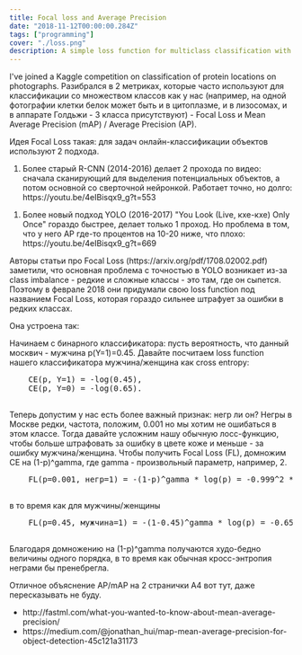 ```yaml
---
title: Focal loss and Average Precision
date: "2018-11-12T00:00:00.284Z"
tags: ["programming"]
cover: "./loss.png"
description: A simple loss function for multiclass classification with multiple classes that beautifully deals with class imbalance
---
```


<!-- https://cdn-images-1.medium.com/max/640/1*VPwNdzLC4gzQtI8De6P5HA.png -->
<div>
  <p>
    I've joined a Kaggle competition on classification of protein locations on photographs.
    Разибрался в 2 метриках, которые часто используют для классификации со множеством классов как у нас (например, на одной фотографии клетки белок может быть и в цитоплазме, и в лизосомах, и в аппарате Голдьжи - 3 класса присутствуют) - Focal Loss и Mean Average Precision (mAP) / Average Precision (AP).
  </p>
  <p>
    Идея Focal Loss такая: для задач онлайн-классификации объектов используют 2 подхода.
  </p>
  <ol>
    <li>Более старый R-CNN (2014-2016) делает 2 прохода по видео: сначала сканирующий для выделения потенциальных объектов, а потом основной со сверточной нейронкой. Работает точно, но долго: https://youtu.be/4eIBisqx9_g?t=553</li>
  </ol>
  <ol>
    <li>Более новый подход YOLO (2016-2017) "You Look (Live, кхе-кхе) Only Once" гораздо быстрее, делает только 1 проход. Но проблема в том, что у него AP где-то процентов на 10-20 ниже, что плохо: https://youtu.be/4eIBisqx9_g?t=669</li>
  </ol>
  <p>
    Авторы статьи про Focal Loss (https://arxiv.org/pdf/1708.02002.pdf) заметили, что основная проблема с точностью в YOLO возникает из-за class imbalance - редкие и сложные классы - это там, где он сыпется. Поэтому в феврале 2018 они придумали свою loss function под названием Focal Loss, которая гораздо сильнее штрафует за ошибки в редких классах.
  </p>
  <p>
    Она устроена так:
  </p>
  <p>
    Начинаем с бинарного классификатора: пусть вероятность, что данный москвич - мужчина p(Y=1)=0.45. Давайте посчитаем loss function нашего классификатора мужчина/женщина как cross entropy:
  </p>
  <pre>
    CE(p, Y=1) = -log(0.45),
    CE(p, Y=0) = -log(0.65).
  </pre>
  <p>
    Теперь допустим у нас есть более важный признак: негр ли он? Негры в Москве редки, частота, положим, 0.001 но мы хотим не ошибаться в этом классе. Тогда давайте усложним нашу обычную лосс-функцию, чтобы больше штрафовать за ошибку в цвете коже и меньше - за ошибку мужчина/женщина. Чтобы получить Focal Loss (FL), домножим CE на (1-p)^gamma, где gamma - произвольный параметр, например, 2.
  </p>
  <pre>
    FL(p=0.001, негр=1) = -(1-p)^gamma * log(p) = -0.999^2 * log(0.001) = (-1) *(-7)
  </pre>
  <p>
    в то время как для мужчины/женщины
  </p>
  <pre>
    FL(p=0.45, мужчина=1) = -(1-0.45)^gamma * log(p) = -0.65^2 * log(0.45) = (-0.62) * (-0.8)
  </pre>
  <p>
    Благодаря домножению на (1-p)^gamma получаются худо-бедно величины одного порядка, в то время как обычная кросс-энтропия неграми бы пренебрегла.
  </p>
  <p>
    Отличное объяснение AP/mAP на 2 странички A4 вот тут, даже пересказывать не буду.
  </p>
  <ul>
    <li>http://fastml.com/what-you-wanted-to-know-about-mean-average-precision/</li>
    <li>https://medium.com/@jonathan_hui/map-mean-average-precision-for-object-detection-45c121a31173</li>
  </ul>

</div>